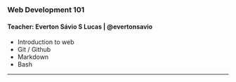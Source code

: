 ### Web Development 101  

#### Teacher: Everton Sávio S Lucas | @evertonsavio 
  
* Introduction to web  
* Git / Github  
* Markdown
* Bash

---
